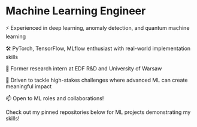 # Machine Learning Engineer

⚡ Experienced in deep learning, anomaly detection, and quantum machine learning

🛠️ PyTorch, TensorFlow, MLflow enthusiast with real-world implementation skills

🔭 Former research intern at EDF R&D and University of Warsaw

🌟 Driven to tackle high-stakes challenges where advanced ML can create meaningful impact

📫 Open to ML roles and collaborations!

Check out my pinned repositories below for ML projects demonstrating my skills!
